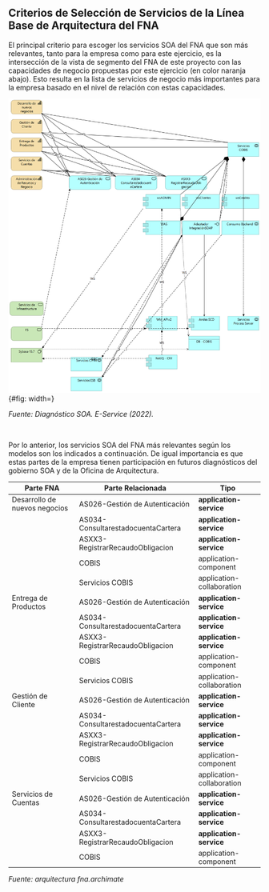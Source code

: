 ## Criterios de Selección de Servicios de la Línea Base de Arquitectura del FNA
El principal criterio para escoger los servicios SOA del FNA que son más relevantes, tanto para la empresa como para este ejercicio, es la intersección de la vista de segmento del FNA de este proyecto con las capacidades de negocio propuestas por este ejercicio (en color naranja abajo). Esto resulta en la lista de servicios de negocio más importantes para la empresa basado en el nivel de relación con estas capacidades.

![Vista de capacidades del FNA, 2022. Criterio de selección de los servicios relacionados con las capacidades.](images/vistaCapacidadesFNA.png){#fig: width=}

_Fuente: Diagnóstico SOA. E-Service (2022)._

<br>

Por lo anterior, los servicios SOA del FNA más relevantes según los modelos son los indicados a continuación. De igual importancia es que estas partes de la empresa tienen participación en futuros diagnósticos del gobierno SOA y de la Oficina de Arquitectura.

|**Parte FNA**|**Parte Relacionada**|**Tipo**|
|-------------|---------------------|--------|
|Desarrollo de nuevos negocios|AS026-Gestión de Autenticación|**application-service**|
||AS034-ConsultarestadocuentaCartera|**application-service**|
||ASXX3-RegistrarRecaudoObligacion|**application-service**|
||COBIS|application-component|
||Servicios COBIS|application-collaboration|
|Entrega de Productos|AS026-Gestión de Autenticación|**application-service**|
||AS034-ConsultarestadocuentaCartera|**application-service**|
||ASXX3-RegistrarRecaudoObligacion|**application-service**|
||COBIS|application-component|
||Servicios COBIS|application-collaboration|
|Gestión de Cliente|AS026-Gestión de Autenticación|**application-service**|
||AS034-ConsultarestadocuentaCartera|**application-service**|
||ASXX3-RegistrarRecaudoObligacion|**application-service**|
||COBIS|application-component|
||Servicios COBIS|application-collaboration|
|Servicios de Cuentas|AS026-Gestión de Autenticación|**application-service**|
||AS034-ConsultarestadocuentaCartera|**application-service**|
||ASXX3-RegistrarRecaudoObligacion|**application-service**|
||COBIS|application-component|

_Fuente: arquitectura fna.archimate_

<br>

